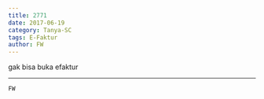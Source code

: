 ```yaml
---
title: 2771
date: 2017-06-19
category: Tanya-SC
tags: E-Faktur
author: FW
---
```


gak bisa buka efaktur

---



`FW`
